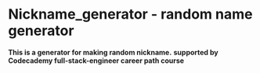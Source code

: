 # Nickname_generator - random name generator
**This is a generator for making random nickname.**
**supported by Codecademy full-stack-engineer career path course**
